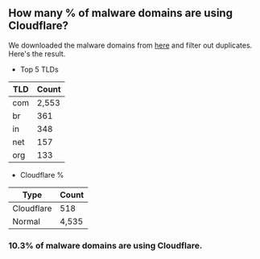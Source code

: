 ## How many % of malware domains are using Cloudflare?


We downloaded the malware domains from [here](https://urlhaus.abuse.ch) and filter out duplicates.
Here's the result.


[//]: # (start replacement)


- Top 5 TLDs

| TLD | Count |
| --- | --- |
| com | 2,553 |
| br | 361 |
| in | 348 |
| net | 157 |
| org | 133 |


- Cloudflare %

| Type | Count |
| --- | --- |
| Cloudflare | 518 |
| Normal | 4,535 |


### 10.3% of malware domains are using Cloudflare.